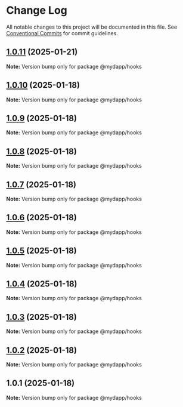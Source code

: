 # Change Log

All notable changes to this project will be documented in this file.
See [Conventional Commits](https://conventionalcommits.org) for commit guidelines.

## [1.0.11](https://github.com/taojiangcb/my-dapp-libs/compare/@mydapp/hooks@1.0.10...@mydapp/hooks@1.0.11) (2025-01-21)

**Note:** Version bump only for package @mydapp/hooks





## [1.0.10](https://github.com/taojiangcb/my-dapp-libs/compare/@mydapp/hooks@1.0.1...@mydapp/hooks@1.0.10) (2025-01-18)

**Note:** Version bump only for package @mydapp/hooks





## [1.0.9](https://github.com/taojiangcb/my-dapp-libs/compare/@mydapp/hooks@1.0.1...@mydapp/hooks@1.0.9) (2025-01-18)

**Note:** Version bump only for package @mydapp/hooks





## [1.0.8](https://github.com/taojiangcb/my-dapp-libs/compare/@mydapp/hooks@1.0.1...@mydapp/hooks@1.0.8) (2025-01-18)

**Note:** Version bump only for package @mydapp/hooks





## [1.0.7](https://github.com/taojiangcb/my-dapp-libs/compare/@mydapp/hooks@1.0.1...@mydapp/hooks@1.0.7) (2025-01-18)

**Note:** Version bump only for package @mydapp/hooks





## [1.0.6](https://github.com/taojiangcb/my-dapp-libs/compare/@mydapp/hooks@1.0.1...@mydapp/hooks@1.0.6) (2025-01-18)

**Note:** Version bump only for package @mydapp/hooks





## [1.0.5](https://github.com/taojiangcb/my-dapp-libs/compare/@mydapp/hooks@1.0.1...@mydapp/hooks@1.0.5) (2025-01-18)

**Note:** Version bump only for package @mydapp/hooks





## [1.0.4](https://github.com/taojiangcb/my-dapp-libs/compare/@mydapp/hooks@1.0.1...@mydapp/hooks@1.0.4) (2025-01-18)

**Note:** Version bump only for package @mydapp/hooks





## [1.0.3](https://github.com/taojiangcb/my-dapp-libs/compare/@mydapp/hooks@1.0.1...@mydapp/hooks@1.0.3) (2025-01-18)

**Note:** Version bump only for package @mydapp/hooks





## [1.0.2](https://github.com/taojiangcb/my-dapp-libs/compare/@mydapp/hooks@1.0.1...@mydapp/hooks@1.0.2) (2025-01-18)

**Note:** Version bump only for package @mydapp/hooks





## 1.0.1 (2025-01-18)

**Note:** Version bump only for package @mydapp/hooks
